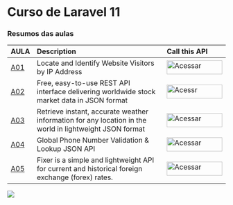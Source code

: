# Curso de Laravel 11
### Resumos das aulas
| AULA | Description | Call this API |
|:---|:---|:---|
| [A01](https:///) | Locate and Identify Website Visitors by IP Address | [<img src="https://run.pstmn.io/button.svg" alt="Acessar" style="width: 128px; height: 32px;">](https://)|
| [A02](https:///) | Free, easy-to-use REST API interface delivering worldwide stock market data in JSON format | [<img src="https://run.pstmn.io/button.svg" alt="Acessr" style="width: 128px; height: 32px;">](https://)|
| [A03](https:///) | Retrieve instant, accurate weather information for any location in the world in lightweight JSON format | [<img src="https://run.pstmn.io/button.svg" alt="Acessar" style="width: 128px; height: 32px;">](https://)|
| [A04](https:///) | Global Phone Number Validation & Lookup JSON API |[<img src="https://run.pstmn.io/button.svg" alt="Acessar" style="width: 128px; height: 32px;">](https://)|
| [A05](https://fixer.io/) | Fixer is a simple and lightweight API for current and historical foreign exchange (forex) rates. |[<img src="https://run.pstmn.io/button.svg" alt="Acessar" style="width: 128px; height: 32px;">](https://)|

![](https://i.imgur.com/waxVImv.png)